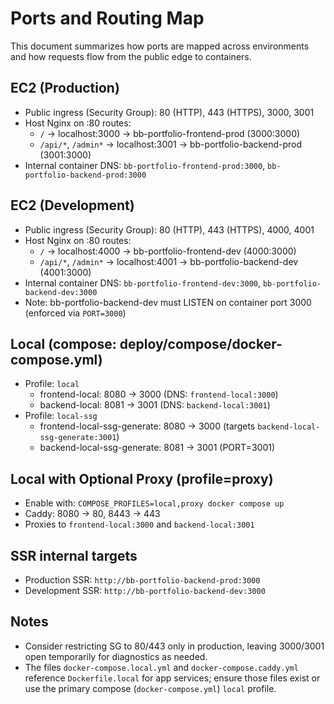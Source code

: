 # Ports and Routing Map

This document summarizes how ports are mapped across environments and how requests flow from the public edge to containers.

## EC2 (Production)

- Public ingress (Security Group): 80 (HTTP), 443 (HTTPS), 3000, 3001
- Host Nginx on :80 routes:
  - `/` → localhost:3000 → bb-portfolio-frontend-prod (3000:3000)
  - `/api/*`, `/admin*` → localhost:3001 → bb-portfolio-backend-prod (3001:3000)
- Internal container DNS: `bb-portfolio-frontend-prod:3000`, `bb-portfolio-backend-prod:3000`

## EC2 (Development)

- Public ingress (Security Group): 80 (HTTP), 443 (HTTPS), 4000, 4001
- Host Nginx on :80 routes:
  - `/` → localhost:4000 → bb-portfolio-frontend-dev (4000:3000)
  - `/api/*`, `/admin*` → localhost:4001 → bb-portfolio-backend-dev (4001:3000)
- Internal container DNS: `bb-portfolio-frontend-dev:3000`, `bb-portfolio-backend-dev:3000`
- Note: bb-portfolio-backend-dev must LISTEN on container port 3000 (enforced via `PORT=3000`)

## Local (compose: deploy/compose/docker-compose.yml)

- Profile: `local`
  - frontend-local: 8080 → 3000 (DNS: `frontend-local:3000`)
  - backend-local: 8081 → 3001 (DNS: `backend-local:3001`)
- Profile: `local-ssg`
  - frontend-local-ssg-generate: 8080 → 3000 (targets `backend-local-ssg-generate:3001`)
  - backend-local-ssg-generate: 8081 → 3001 (PORT=3001)

## Local with Optional Proxy (profile=proxy)

- Enable with: `COMPOSE_PROFILES=local,proxy docker compose up`
- Caddy: 8080 → 80, 8443 → 443
- Proxies to `frontend-local:3000` and `backend-local:3001`

## SSR internal targets

- Production SSR: `http://bb-portfolio-backend-prod:3000`
- Development SSR: `http://bb-portfolio-backend-dev:3000`

## Notes

- Consider restricting SG to 80/443 only in production, leaving 3000/3001 open temporarily for diagnostics as needed.
- The files `docker-compose.local.yml` and `docker-compose.caddy.yml` reference `Dockerfile.local` for app services; ensure those files exist or use the primary compose (`docker-compose.yml`) `local` profile.
